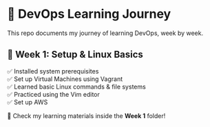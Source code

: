 # 🚀 DevOps Learning Journey  

This repo documents my journey of learning DevOps, week by week.  

## 📅 Week 1: Setup & Linux Basics  
✅ Installed system prerequisites  
✅ Set up Virtual Machines using Vagrant  
✅ Learned basic Linux commands & file systems  
✅ Practiced using the Vim editor  
✅ Set up AWS  

📂 Check my learning materials inside the **Week 1** folder!  
